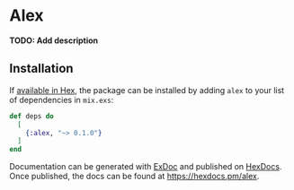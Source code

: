 # Alex

**TODO: Add description**

## Installation

If [available in Hex](https://hex.pm/docs/publish), the package can be installed
by adding `alex` to your list of dependencies in `mix.exs`:

```elixir
def deps do
  [
    {:alex, "~> 0.1.0"}
  ]
end
```

Documentation can be generated with [ExDoc](https://github.com/elixir-lang/ex_doc)
and published on [HexDocs](https://hexdocs.pm). Once published, the docs can
be found at <https://hexdocs.pm/alex>.

